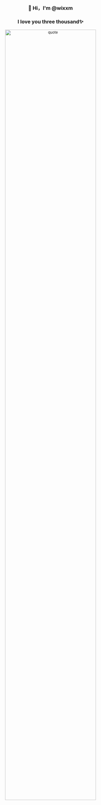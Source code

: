 
<div align="center" style="background-image: url('https://pic.longtao.fun/pics/24/8712160154167691113610916885165716016931_gopic_.gif'); background-size: cover; background-position: center; padding: 20px;">
    <h3>👋 Hi，I'm @wixxm </a></h3>
    <p align="center">
          <h3>I love you three thousand✨ </a></h3>
        </a>

<div style="margin-top: 15px;">
    <small>
      <img src="https://v1.jinrishici.com/all.svg?font-size=24&spacing=6" alt="quote" style="width: 80%; max-width: 500px;">
    </small>
  </div>
</div>
